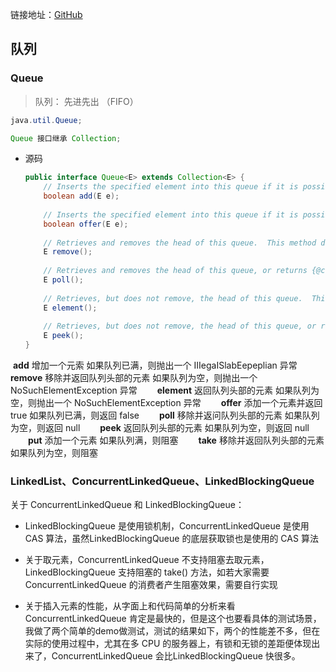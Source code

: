 链接地址：[GitHub](https://github.com/xingshaocheng/architect-awesome)



## 队列

### Queue

> 队列： 先进先出 （FIFO）

```java
java.util.Queue;

Queue 接口继承 Collection;
```

- 源码

  ```java
  public interface Queue<E> extends Collection<E> {
      // Inserts the specified element into this queue if it is possible to do so immediately without violating capacity restrictions, returning {@code true} upon success and throwing an {@code IllegalStateException} if no space is currently available.
      boolean add(E e);
      
      // Inserts the specified element into this queue if it is possible to do so immediately without violating capacity restrictions. When using a capacity-restricted queue, this method is generally preferable to {@link #add}, which can fail to insert an element only by throwing an exception.
      boolean offer(E e);
      
      // Retrieves and removes the head of this queue.  This method differs from {@link #poll poll} only in that it throws an exception if this queue is empty.
      E remove();
      
      // Retrieves and removes the head of this queue, or returns {@code null} if this queue is empty.
      E poll();
      
      // Retrieves, but does not remove, the head of this queue.  This method differs from {@link #peek peek} only in that it throws an exception if this queue is empty.
      E element();
      
      // Retrieves, but does not remove, the head of this queue, or returns {@code null} if this queue is empty.
      E peek();
  }
  ```



​		**add**        增加一个元索                     			如果队列已满，则抛出一个 IIIegaISlabEepeplian 异常
　　**remove**   移除并返回队列头部的元素    	如果队列为空，则抛出一个 NoSuchElementException 异常
　　**element**  返回队列头部的元素           		如果队列为空，则抛出一个 NoSuchElementException 异常
　　**offer**       添加一个元素并返回true         	如果队列已满，则返回 false
　　**poll**         移除并返问队列头部的元素     	如果队列为空，则返回 null
　　**peek**       返回队列头部的元素                	如果队列为空，则返回 null
　　**put**         添加一个元素                            	如果队列满，则阻塞
　　**take**        移除并返回队列头部的元素   	 如果队列为空，则阻塞





### LinkedList、ConcurrentLinkedQueue、LinkedBlockingQueue



关于 ConcurrentLinkedQueue 和 LinkedBlockingQueue：

- LinkedBlockingQueue 是使用锁机制，ConcurrentLinkedQueue 是使用 CAS 算法，虽然LinkedBlockingQueue 的底层获取锁也是使用的 CAS 算法

- 关于取元素，ConcurrentLinkedQueue 不支持阻塞去取元素，LinkedBlockingQueue 支持阻塞的 take() 方法，如若大家需要 ConcurrentLinkedQueue 的消费者产生阻塞效果，需要自行实现

- 关于插入元素的性能，从字面上和代码简单的分析来看 ConcurrentLinkedQueue 肯定是最快的，但是这个也要看具体的测试场景，我做了两个简单的demo做测试，测试的结果如下，两个的性能差不多，但在实际的使用过程中，尤其在多 CPU 的服务器上，有锁和无锁的差距便体现出来了，ConcurrentLinkedQueue 会比LinkedBlockingQueue 快很多。

